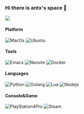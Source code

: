 ### Hi there is antx's space 👋

<!--
**antx-code/antx-code** is a ✨ _special_ ✨ repository because its `README.md` (this file) appears on your GitHub profile.

Here are some ideas to get you started:

- 🔭 I’m currently working on ...
- 🌱 I’m currently learning ...
- 👯 I’m looking to collaborate on ...
- 🤔 I’m looking for help with ...
- 💬 Ask me about ...
- 📫 How to reach me: ...
- 😄 Pronouns: ...
- ⚡ Fun fact: ...
-->

![](https://github-readme-stats.vercel.app/api?username=antx-code&show_icons=True&theme=cobalt)

#### Platform

![MacOs](https://img.shields.io/badge/macOS-Catalina-d0d1d4?style=flat-square&logo=Apple)
![Ubuntu](https://img.shields.io/badge/Ubuntu-18.04%20LTS-E95420?style=flat-square&logo=Ubuntu)

#### Tools

![Emacs](https://img.shields.io/badge/-Emacs-563D7C?style=flat-square&logo=spacemacs&logoColor=ffffff)
![Neovim](https://img.shields.io/badge/-neovim-57A143?style=flat-square&logo=neovim&logoColor=ffffff)
![Docker](https://img.shields.io/badge/-Docker-2496ED?style=flat-square&logo=docker&logoColor=ffffff)

#### Languages

![Python](https://img.shields.io/badge/-Python-3776AB?style=flat-square&logo=python&logoColor=ffffff)
![Golang](https://img.shields.io/badge/-Golang-00ADD8?style=flat-square&logo=go&logoColor=ffffff)
![Lua](https://img.shields.io/badge/-Lua-563D7C?style=flat-square&logo=lua&logoColor=ffffff)
![Nodejs](https://img.shields.io/badge/-Nodejs-F7DF1E?style=flat-square&logo=node.js&logoColor=ffffff)

#### Console&Game

![PlayStation4Pro](https://img.shields.io/badge/-PlayStation%204%20Pro-eeeeee?style=flat-square&logo=playstation4&logoColor=000000)
![Steam](https://img.shields.io/badge/Steam-171a21?style=flat-square&logo=steam&logoColor=ffffff)
